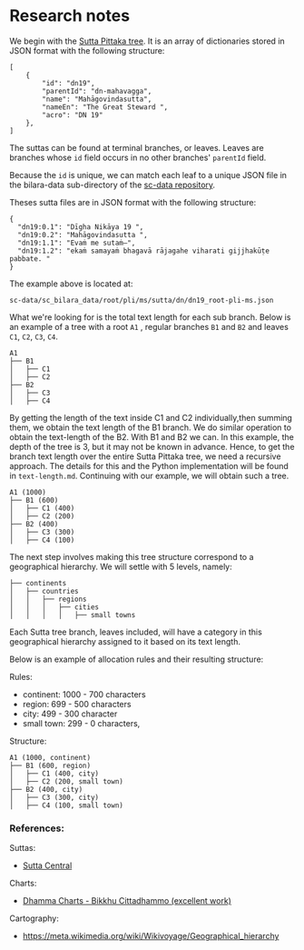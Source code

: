 # Research notes

We begin with the [Sutta Pittaka tree](https://observablehq.com/embed/ed215448fbc203b6). It is an array of dictionaries stored in JSON format with the following structure:
```
[
	{
		"id": "dn19",
		"parentId": "dn-mahavagga",
		"name": "Mahāgovindasutta",
		"nameEn": "The Great Steward ",
		"acro": "DN 19"
	},
]
```
The suttas can be found at terminal branches, or leaves. Leaves are branches whose `id` field occurs in no other branches' `parentId` field.

Because the `id` is unique, we can match each leaf to a unique JSON file in the bilara-data sub-directory of the [sc-data repository](https://github.com/suttacentral/sc-data).

Theses sutta files are in JSON format with the following structure:
```
{
  "dn19:0.1": "Dīgha Nikāya 19 ",
  "dn19:0.2": "Mahāgovindasutta ",
  "dn19:1.1": "Evaṁ me sutaṁ—",
  "dn19:1.2": "ekaṁ samayaṁ bhagavā rājagahe viharati gijjhakūṭe pabbate. "
}
```
The example above is located at:
```
sc-data/sc_bilara_data/root/pli/ms/sutta/dn/dn19_root-pli-ms.json
```
What we're looking for is the total text length for each sub branch. 
Below is an example of a tree  with a root `A1` , regular branches `B1` and `B2` and leaves `C1`, `C2`, `C3`, `C4`.
```
A1
├── B1
│   ├── C1
│   ├── C2
├── B2
│   ├── C3
│   ├── C4
```

By getting the length of the text inside C1 and C2 individually,then summing them, we obtain the text length of the B1 branch. We do similar operation to obtain the text-length of the B2. With B1 and B2 we can.
In this example, the depth of the tree is 3, but it may not be known in advance. Hence, to get the branch text length over the entire Sutta Pittaka tree, we need a recursive approach. 
The details for this and the Python implementation will be found in `text-length.md`. 
Continuing with our example, we will obtain such a tree. 
```
A1 (1000)
├── B1 (600)
│   ├── C1 (400)
│   ├── C2 (200)
├── B2 (400)
│   ├── C3 (300)
│   ├── C4 (100)
```
The next step involves making this tree structure correspond to a geographical hierarchy.
We will settle with 5 levels, namely:
```
├── continents
│   ├── countries
│   │   ├── regions
│   │   │   ├── cities
│   │   │   │   ├── small towns
```
Each Sutta tree branch, leaves included, will have a category in this geographical hierarchy assigned to it based on its text length. 

Below is an example of allocation rules and their resulting structure:

Rules:

- continent: 1000 -  700 characters
- region:  699 - 500 characters
- city: 499 - 300 character
- small town: 299 - 0 characters,

Structure:
```
A1 (1000, continent)
├── B1 (600, region)
│   ├── C1 (400, city)
│   ├── C2 (200, small town)
├── B2 (400, city)
│   ├── C3 (300, city)
│   ├── C4 (100, small town)
```



### References:

Suttas:

- [Sutta Central](https://suttacentral.net)

Charts:
- [Dhamma Charts - Bikkhu Cittadhammo (excellent work)](https://www.dhammacharts.org/)

Cartography:

- https://meta.wikimedia.org/wiki/Wikivoyage/Geographical_hierarchy

